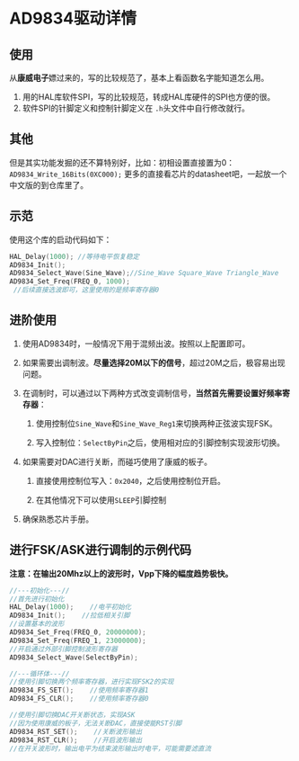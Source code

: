# AD9834驱动详情

## 使用

从**康威电子**嫖过来的，写的比较规范了，基本上看函数名字能知道怎么用。

1. 用的HAL库软件SPI，写的比较规范，转成HAL库硬件的SPI也方便的很。
2. 软件SPI的针脚定义和控制针脚定义在 `.h`头文件中自行修改就行。

## 其他

但是其实功能发掘的还不算特别好，比如：初相设置直接置为0：`AD9834_Write_16Bits(0XC000);`
更多的直接看芯片的datasheet吧，一起放一个中文版的到仓库里了。

## 示范

使用这个库的启动代码如下：

```c
HAL_Delay(1000); //等待电平恢复稳定
AD9834_Init();
AD9834_Select_Wave(Sine_Wave);//Sine_Wave Square_Wave Triangle_Wave
AD9834_Set_Freq(FREQ_0, 1000);
 //后续直接选波即可，这里使用的是频率寄存器0
```

## 进阶使用

1. 使用AD9834时，一般情况下用于混频出波。按照以上配置即可。

2. 如果需要出调制波。**尽量选择20M以下的信号**，超过20M之后，极容易出现问题。

3. 在调制时，可以通过以下两种方式改变调制信号，**当然首先需要设置好频率寄存器**：
   
   1. 使用控制位`Sine_Wave`和`Sine_Wave_Reg1`来切换两种正弦波实现FSK。
   
   2. 写入控制位：`SelectByPin`之后，使用相对应的引脚控制实现波形切换。

4. 如果需要对DAC进行关断，而碰巧使用了康威的板子。
   
   1. 直接使用控制位写入：`0x2040`，之后使用控制位开启。
   
   2. 在其他情况下可以使用`SLEEP`引脚控制

5. 确保熟悉芯片手册。

## 进行FSK/ASK进行调制的示例代码

**注意：在输出20Mhz以上的波形时，Vpp下降的幅度趋势极快。**

```c
//---初始化---//
//首先进行初始化
HAL_Delay(1000);    //电平初始化
AD9834_Init();    //拉低相关引脚
//设置基本的波形
AD9834_Set_Freq(FREQ_0, 20000000);
AD9834_Set_Freq(FREQ_1, 23000000);
//开启通过外部引脚控制波形寄存器
AD9834_Select_Wave(SelectByPin);

//---循环体---//
//使用引脚切换两个频率寄存器，进行实现FSK2的实现
AD9834_FS_SET();    //使用频率寄存器1
AD9834_FS_CLR();    //使用频率寄存器0

//使用引脚切换DAC开关断状态，实现ASK
//因为使用康威的板子，无法关断DAC，直接使能RST引脚
AD9834_RST_SET();    //关断波形输出
AD9834_RST_CLR();    //开启波形输出
//在开关波形时，输出电平为结束波形输出时电平，可能需要滤直流
```
